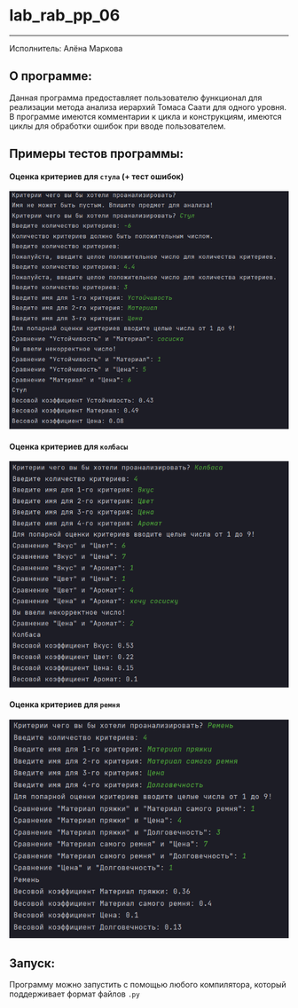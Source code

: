 # lab_rab_pp_06
____
Исполнитель: Алёна Маркова

## О программе:
Данная программа предоставляет пользователю функционал для реализации метода анализа
иерархий Томаса Саати для одного уровня. В программе имеются комментарии к цикла и конструкциям,
имеются циклы для обработки ошибок при вводе пользователем.

## Примеры тестов программы:

#### Оценка критериев для `стула` (+ тест ошибок)
![Стул](https://github.com/rottenpearr/lab_rab_pp_06/blob/master/%D0%9F%D1%80%D0%B8%D0%BC%D0%B5%D1%80%D1%8B/%D0%A1%D1%82%D1%83%D0%BB.png)
#### Оценка критериев для `колбасы`
![Колбасааа](https://github.com/rottenpearr/lab_rab_pp_06/blob/master/%D0%9F%D1%80%D0%B8%D0%BC%D0%B5%D1%80%D1%8B/%D0%9A%D0%BE%D0%BB%D0%B1%D0%B0%D1%81%D0%B0.png)
#### Оценка критериев для `ремня`
![Ремень](https://github.com/rottenpearr/lab_rab_pp_06/blob/master/%D0%9F%D1%80%D0%B8%D0%BC%D0%B5%D1%80%D1%8B/%D0%A0%D0%B5%D0%BC%D0%B5%D0%BD%D1%8C.png)

## Запуск:

Программу можно запустить с помощью любого компилятора, который поддерживает формат файлов `.py`
